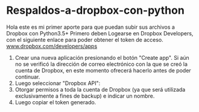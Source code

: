 # Respaldos-a-dropbox-con-python
Hola este es mi primer aporte para que puedan subir sus archivos a Dropbox con Python3.5+
Primero deben Logearse en Dropbox Developers, con el siguiente enlace para poder obtener el token de acceso.
www.dropbox.com/developers/apps
1.	Crear una nueva aplicación presionando el botón "Create app". Si aún no se verificó la dirección de correo electrónico con la que se creó la cuenta de Dropbox, en este momento ofrecerá hacerlo antes de poder continuar.
2.	Luego seleccionar "Dropbox API":
3.	Otorgar permisos a toda la cuenta de Dropbox (ya que será utilizada exclusivamente a fines de backup) e indicar un nombre.
4.	Luego copiar el token generado.
